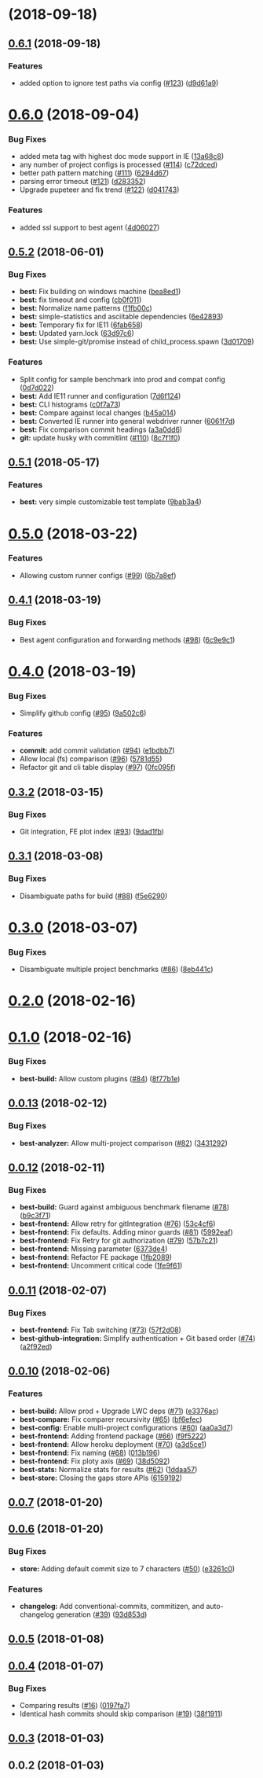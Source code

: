 <a name=""></a>
# [](https://git.soma.salesforce.com/lwc/best/compare/v0.6.1...v) (2018-09-18)



<a name="0.6.1"></a>
## [0.6.1](https://git.soma.salesforce.com/lwc/best/compare/v0.6.0...v0.6.1) (2018-09-18)


### Features

* added option to ignore test paths via config ([#123](https://git.soma.salesforce.com/lwc/best/issues/123)) ([d9d61a9](https://git.soma.salesforce.com/lwc/best/commits/d9d61a9))



<a name="0.6.0"></a>
# [0.6.0](https://git.soma.salesforce.com/lwc/best/compare/v0.5.2...v0.6.0) (2018-09-04)


### Bug Fixes

* added meta tag with highest doc mode support in IE ([13a68c8](https://git.soma.salesforce.com/lwc/best/commits/13a68c8))
* any number of project configs is processed ([#114](https://git.soma.salesforce.com/lwc/best/issues/114)) ([c72dced](https://git.soma.salesforce.com/lwc/best/commits/c72dced))
* better path pattern matching ([#111](https://git.soma.salesforce.com/lwc/best/issues/111)) ([6294d67](https://git.soma.salesforce.com/lwc/best/commits/6294d67))
* parsing error timeout ([#121](https://git.soma.salesforce.com/lwc/best/issues/121)) ([d283352](https://git.soma.salesforce.com/lwc/best/commits/d283352))
* Upgrade pupeteer and fix trend ([#122](https://git.soma.salesforce.com/lwc/best/issues/122)) ([d041743](https://git.soma.salesforce.com/lwc/best/commits/d041743))


### Features

* added ssl support to best agent ([4d06027](https://git.soma.salesforce.com/lwc/best/commits/4d06027))



<a name="0.5.2"></a>
## [0.5.2](https://git.soma.salesforce.com/lwc/best/compare/v0.5.1...v0.5.2) (2018-06-01)


### Bug Fixes

* **best:** Fix building on windows machine ([bea8ed1](https://git.soma.salesforce.com/lwc/best/commits/bea8ed1))
* **best:** fix timeout and config ([cb0f011](https://git.soma.salesforce.com/lwc/best/commits/cb0f011))
* **best:** Normalize name patterns ([f1fb00c](https://git.soma.salesforce.com/lwc/best/commits/f1fb00c))
* **best:** simple-statistics and asciitable dependencies ([6e42893](https://git.soma.salesforce.com/lwc/best/commits/6e42893))
* **best:** Temporary fix for IE11 ([6fab658](https://git.soma.salesforce.com/lwc/best/commits/6fab658))
* **best:** Updated yarn.lock ([63d97c6](https://git.soma.salesforce.com/lwc/best/commits/63d97c6))
* **best:** Use simple-git/promise instead of child_process.spawn ([3d01709](https://git.soma.salesforce.com/lwc/best/commits/3d01709))


### Features

* Split config for sample benchmark into prod and compat config ([0d7d022](https://git.soma.salesforce.com/lwc/best/commits/0d7d022))
* **best:** Add IE11 runner and configuration ([7d6f124](https://git.soma.salesforce.com/lwc/best/commits/7d6f124))
* **best:** CLI histograms ([c0f7a73](https://git.soma.salesforce.com/lwc/best/commits/c0f7a73))
* **best:** Compare against local changes ([b45a014](https://git.soma.salesforce.com/lwc/best/commits/b45a014))
* **best:** Converted IE runner into general webdriver runner ([6061f7d](https://git.soma.salesforce.com/lwc/best/commits/6061f7d))
* **best:** Fix comparison commit headings ([a3a0dd6](https://git.soma.salesforce.com/lwc/best/commits/a3a0dd6))
* **git:** update husky with commitlint ([#110](https://git.soma.salesforce.com/lwc/best/issues/110)) ([8c7f1f0](https://git.soma.salesforce.com/lwc/best/commits/8c7f1f0))



<a name="0.5.1"></a>
## [0.5.1](https://git.soma.salesforce.com/lwc/best/compare/v0.5.0...v0.5.1) (2018-05-17)


### Features

* **best:** very simple customizable test template ([9bab3a4](https://git.soma.salesforce.com/lwc/best/commits/9bab3a4))



<a name="0.5.0"></a>
# [0.5.0](https://git.soma.salesforce.com/lwc/best/compare/v0.4.1...v0.5.0) (2018-03-22)


### Features

* Allowing custom runner configs ([#99](https://git.soma.salesforce.com/lwc/best/issues/99)) ([6b7a8ef](https://git.soma.salesforce.com/lwc/best/commits/6b7a8ef))



<a name="0.4.1"></a>
## [0.4.1](https://git.soma.salesforce.com/lwc/best/compare/v0.4.0...v0.4.1) (2018-03-19)


### Bug Fixes

* Best agent configuration and forwarding methods ([#98](https://git.soma.salesforce.com/lwc/best/issues/98)) ([6c9e9c1](https://git.soma.salesforce.com/lwc/best/commits/6c9e9c1))



<a name="0.4.0"></a>
# [0.4.0](https://git.soma.salesforce.com/lwc/best/compare/v0.3.2...v0.4.0) (2018-03-19)


### Bug Fixes

* Simplify github config ([#95](https://git.soma.salesforce.com/lwc/best/issues/95)) ([9a502c6](https://git.soma.salesforce.com/lwc/best/commits/9a502c6))


### Features

* **commit:** add commit validation ([#94](https://git.soma.salesforce.com/lwc/best/issues/94)) ([e1bdbb7](https://git.soma.salesforce.com/lwc/best/commits/e1bdbb7))
* Allow local (fs) comparison ([#96](https://git.soma.salesforce.com/lwc/best/issues/96)) ([5781d55](https://git.soma.salesforce.com/lwc/best/commits/5781d55))
* Refactor git and cli table display ([#97](https://git.soma.salesforce.com/lwc/best/issues/97)) ([0fc095f](https://git.soma.salesforce.com/lwc/best/commits/0fc095f))



<a name="0.3.2"></a>
## [0.3.2](https://git.soma.salesforce.com/lwc/best/compare/v0.3.1...v0.3.2) (2018-03-15)


### Bug Fixes

* Git integration, FE plot index ([#93](https://git.soma.salesforce.com/lwc/best/issues/93)) ([9dad1fb](https://git.soma.salesforce.com/lwc/best/commits/9dad1fb))



<a name="0.3.1"></a>
## [0.3.1](https://git.soma.salesforce.com/lwc/best/compare/v0.3.0...v0.3.1) (2018-03-08)


### Bug Fixes

* Disambiguate paths for build ([#88](https://git.soma.salesforce.com/lwc/best/issues/88)) ([f5e6290](https://git.soma.salesforce.com/lwc/best/commits/f5e6290))



<a name="0.3.0"></a>
# [0.3.0](https://git.soma.salesforce.com/lwc/best/compare/v0.2.0...v0.3.0) (2018-03-07)


### Bug Fixes

* Disambiguate multiple project benchmarks ([#86](https://git.soma.salesforce.com/lwc/best/issues/86)) ([8eb441c](https://git.soma.salesforce.com/lwc/best/commits/8eb441c))



<a name="0.2.0"></a>
# [0.2.0](https://git.soma.salesforce.com/lwc/best/compare/v0.1.0...v0.2.0) (2018-02-16)



<a name="0.1.0"></a>
# [0.1.0](https://git.soma.salesforce.com/lwc/best/compare/v0.0.13...v0.1.0) (2018-02-16)


### Bug Fixes

* **best-build:** Allow custom plugins ([#84](https://git.soma.salesforce.com/lwc/best/issues/84)) ([8f77b1e](https://git.soma.salesforce.com/lwc/best/commits/8f77b1e))



<a name="0.0.13"></a>
## [0.0.13](https://git.soma.salesforce.com/lwc/best/compare/v0.0.12...v0.0.13) (2018-02-12)


### Bug Fixes

* **best-analyzer:** Allow multi-project comparison ([#82](https://git.soma.salesforce.com/lwc/best/issues/82)) ([3431292](https://git.soma.salesforce.com/lwc/best/commits/3431292))



<a name="0.0.12"></a>
## [0.0.12](https://git.soma.salesforce.com/lwc/best/compare/v0.0.11...v0.0.12) (2018-02-11)


### Bug Fixes

* **best-build:**  Guard against ambiguous benchmark filename  ([#78](https://git.soma.salesforce.com/lwc/best/issues/78)) ([b9c3f71](https://git.soma.salesforce.com/lwc/best/commits/b9c3f71))
* **best-frontend:** Allow retry for gitIntegration ([#76](https://git.soma.salesforce.com/lwc/best/issues/76)) ([53c4cf6](https://git.soma.salesforce.com/lwc/best/commits/53c4cf6))
* **best-frontend:** Fix defaults. Adding minor guards ([#81](https://git.soma.salesforce.com/lwc/best/issues/81)) ([5992eaf](https://git.soma.salesforce.com/lwc/best/commits/5992eaf))
* **best-frontend:** Fix Retry for git authorization ([#79](https://git.soma.salesforce.com/lwc/best/issues/79)) ([57b7c21](https://git.soma.salesforce.com/lwc/best/commits/57b7c21))
* **best-frontend:** Missing parameter ([6373de4](https://git.soma.salesforce.com/lwc/best/commits/6373de4))
* **best-frontend:** Refactor FE package ([1fb2089](https://git.soma.salesforce.com/lwc/best/commits/1fb2089))
* **best-frontend:** Uncomment critical code ([1fe9f61](https://git.soma.salesforce.com/lwc/best/commits/1fe9f61))



<a name="0.0.11"></a>
## [0.0.11](https://git.soma.salesforce.com/lwc/best/compare/v0.0.10...v0.0.11) (2018-02-07)


### Bug Fixes

* **best-frontend:** Fix Tab switching ([#73](https://git.soma.salesforce.com/lwc/best/issues/73)) ([57f2d08](https://git.soma.salesforce.com/lwc/best/commits/57f2d08))
* **best-github-integration:** Simplify authentication + Git based order ([#74](https://git.soma.salesforce.com/lwc/best/issues/74)) ([a2f92ed](https://git.soma.salesforce.com/lwc/best/commits/a2f92ed))



<a name="0.0.10"></a>
## [0.0.10](https://git.soma.salesforce.com/lwc/best/compare/v0.0.7...v0.0.10) (2018-02-06)


### Features

* **best-build:** Allow prod + Upgrade LWC deps ([#71](https://git.soma.salesforce.com/lwc/best/issues/71)) ([e3376ac](https://git.soma.salesforce.com/lwc/best/commits/e3376ac))
* **best-compare:** Fix comparer recursivity ([#65](https://git.soma.salesforce.com/lwc/best/issues/65)) ([bf6efec](https://git.soma.salesforce.com/lwc/best/commits/bf6efec))
* **best-config:** Enable multi-project configurations ([#60](https://git.soma.salesforce.com/lwc/best/issues/60)) ([aa0a3d7](https://git.soma.salesforce.com/lwc/best/commits/aa0a3d7))
* **best-frontend:** Adding frontend package ([#66](https://git.soma.salesforce.com/lwc/best/issues/66)) ([f9f5222](https://git.soma.salesforce.com/lwc/best/commits/f9f5222))
* **best-frontend:** Allow heroku deployment ([#70](https://git.soma.salesforce.com/lwc/best/issues/70)) ([a3d5ce1](https://git.soma.salesforce.com/lwc/best/commits/a3d5ce1))
* **best-frontend:** Fix naming ([#68](https://git.soma.salesforce.com/lwc/best/issues/68)) ([013b196](https://git.soma.salesforce.com/lwc/best/commits/013b196))
* **best-frontend:** Fix ploty axis ([#69](https://git.soma.salesforce.com/lwc/best/issues/69)) ([38d5092](https://git.soma.salesforce.com/lwc/best/commits/38d5092))
* **best-stats:** Normalize stats for results ([#62](https://git.soma.salesforce.com/lwc/best/issues/62)) ([1ddaa57](https://git.soma.salesforce.com/lwc/best/commits/1ddaa57))
* **best-store:** Closing the gaps store APIs ([6159192](https://git.soma.salesforce.com/lwc/best/commits/6159192))



<a name="0.0.7"></a>
## [0.0.7](https://git.soma.salesforce.com/lwc/best/compare/v0.0.6...v0.0.7) (2018-01-20)



<a name="0.0.6"></a>
## [0.0.6](https://git.soma.salesforce.com/lwc/best/compare/v0.0.5...v0.0.6) (2018-01-20)


### Bug Fixes

* **store:** Adding default commit size to 7 characters ([#50](https://git.soma.salesforce.com/lwc/best/issues/50)) ([e3261c0](https://git.soma.salesforce.com/lwc/best/commits/e3261c0))


### Features

* **changelog:** Add conventional-commits, commitizen, and auto-changelog generation ([#39](https://git.soma.salesforce.com/lwc/best/issues/39)) ([93d853d](https://git.soma.salesforce.com/lwc/best/commits/93d853d))



<a name="0.0.5"></a>
## [0.0.5](https://git.soma.salesforce.com/lwc/best/compare/v0.0.4...v0.0.5) (2018-01-08)



<a name="0.0.4"></a>
## [0.0.4](https://git.soma.salesforce.com/lwc/best/compare/v0.0.3...v0.0.4) (2018-01-07)


### Bug Fixes

* Comparing results ([#16](https://git.soma.salesforce.com/lwc/best/issues/16)) ([0197fa7](https://git.soma.salesforce.com/lwc/best/commits/0197fa7))
* Identical hash commits should skip comparison ([#19](https://git.soma.salesforce.com/lwc/best/issues/19)) ([38f1911](https://git.soma.salesforce.com/lwc/best/commits/38f1911))



<a name="0.0.3"></a>
## [0.0.3](https://git.soma.salesforce.com/lwc/best/compare/v0.0.2...v0.0.3) (2018-01-03)



<a name="0.0.2"></a>
## 0.0.2 (2018-01-03)



